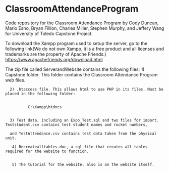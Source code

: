 # ClassroomAttendanceProgram
Code repository for the Classroom Attendance Program by Cody Duncan, Mario Esho, Bryan Fillion, Charles Miller, Stephen Murphy, and Jeffery Wang for University of Toledo Capstone Project. 

To download the Xampp program used to setup the server, go to the following link(We do not own Xampp, it is a free product and all licenses and trademarks are the property of Apache Friends.)
https://www.apachefriends.org/download.html


The zip file called ServerandWebsite contains the following files:
      1) Capstone folder. This folder contains the Classroom Attendance Program web files.
      
      
      2) .htaccess file. This allows html to use PHP in its files. Must be placed in the following folder:
      
      
              C:\Xampp\htdocs
              
              
      3) Test data, including an Expo_Test.sql and two files for import. Teststudent.csv contains test student names and rocket numbers,
      
      and TestAttendance.csv contains test data taken from the physical unit. 
      
       4) Recreatealltables.doc, a sql file that creates all tables required for the website to function. 
       
       
       5) The tutorial for the website, also is on the website itself. 
